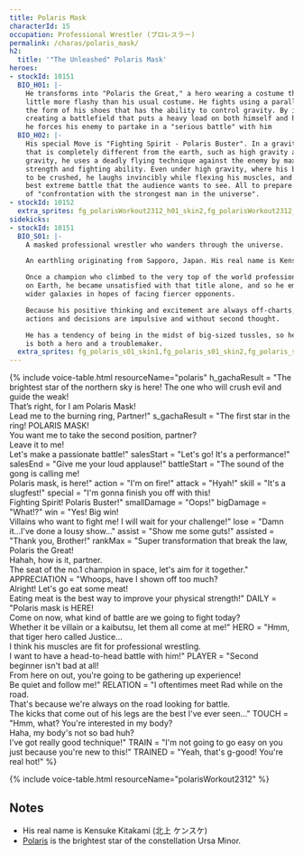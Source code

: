 ```yaml
---
title: Polaris Mask
characterId: 15
occupation: Professional Wrestler (プロレスラー)
permalink: /charas/polaris_mask/
h2:
  title: '"The Unleashed" Polaris Mask'
heroes:
- stockId: 10151
  BIO_H01: |-
    He transforms into "Polaris the Great," a hero wearing a costume that is a
    little more flashy than his usual costume. He fights using a parallel weapon in
    the form of his shoes that has the ability to control gravity. By intentionally
    creating a battlefield that puts a heavy load on both himself and his enemies,
    he forces his enemy to partake in a "serious battle" with him
  BIO_H02: |-
    His special Move is "Fighting Spirit - Polaris Buster". In a gravitational field
    that is completely different from the earth, such as high gravity and low
    gravity, he uses a deadly flying technique against the enemy by maximizing his
    strength and fighting ability. Even under high gravity, where his body is likely
    to be crushed, he laughs invincibly while flexing his muscles, and shows off the
    best extreme battle that the audience wants to see. All to prepare for his dream
    of "confrontation with the strongest man in the universe".
- stockId: 10152
  extra_sprites: fg_polarisWorkout2312_h01_skin2,fg_polarisWorkout2312_h01_skin3,fg_polarisWorkout2312_h02_skin2,fg_polarisWorkout2312_h02_skin3,fg_polarisWorkout2312_h01_skin4,fg_polarisWorkout2312_h01_skin5,fg_polarisWorkout2312_h01_skin6,fg_polarisWorkout2312_h01_skin7,fg_polarisWorkout2312_h02_skin4,fg_polarisWorkout2312_h02_skin5,fg_polarisWorkout2312_h02_skin6,fg_polarisWorkout2312_h02_skin7,fg_polarisWorkout2312_h02_skin8,fg_polarisWorkout2312_h02_skin9
sidekicks:
- stockId: 10151
  BIO_S01: |-
    A masked professional wrestler who wanders through the universe.

    An earthling originating from Sapporo, Japan. His real name is Kensuke Kitakami.

    Once a champion who climbed to the very top of the world professional wrestling
    on Earth, he became unsatisfied with that title alone, and so he embarked towads
    wider galaxies in hopes of facing fiercer opponents.

    Because his positive thinking and excitement are always off-charts, all of his
    actions and decisions are impulsive and without second thought.

    He has a tendency of being in the midst of big-sized tussles, so he is a man who
    is both a hero and a troublemaker.
  extra_sprites: fg_polaris_s01_skin1,fg_polaris_s01_skin2,fg_polaris_s01_skin3,fg_polaris_s01_skin4
---
```


{% include voice-table.html resourceName="polaris"
h_gachaResult = "The brightest star of the northern sky is here! The one who will crush evil and guide the weak!<br>That’s right, for I am Polaris Mask!<br>Lead me to the burning ring, Partner!"
s_gachaResult = "The first star in the ring! POLARIS MASK!<br>You want me to take the second position, partner?<br>Leave it to me!<br>Let's make a passionate battle!"
salesStart = "Let's go! It's a performance!"
salesEnd = "Give me your loud applause!"
battleStart = "The sound of the gong is calling me!<br>Polaris mask, is here!"
action = "I'm on fire!"
attack = "Hyah!"
skill = "It's a slugfest!"
special = "I'm gonna finish you off with this!<br>Fighting Spirit! Polaris Buster!"
smallDamage = "Oops!"
bigDamage = "What!?"
win = "Yes! Big win!<br>Villains who want to fight me! I will wait for your challenge!"
lose = "Damn it…I've done a lousy show…"
assist = "Show me some guts!"
assisted = "Thank you, Brother!"
rankMax = "Super transformation that break the law, Polaris the Great!<br>Hahah, how is it, partner.<br>The seat of the no.1 champion in space, let's aim for it together."
APPRECIATION = "Whoops, have I shown off too much?<br>Alright! Let's go eat some meat!<br>Eating meat is the best way to improve your physical strength!"
DAILY = "Polaris mask is HERE!<br>Come on now, what kind of battle are we going to fight today?<br>Whether it be villain or a kaibutsu, let them all come at me!"
HERO = "Hmm, that tiger hero called Justice...<br>I think his muscles are fit for professional wrestling.<br>I want to have a head-to-head battle with him!"
PLAYER = "Second beginner isn't bad at all!<br>From here on out, you're going to be gathering up experience!<br>Be quiet and follow me!"
RELATION = "I oftentimes meet Rad while on the road.<br>That's because we're always on the road looking for battle.<br>The kicks that come out of his legs are the best I've ever seen..."
TOUCH = "Hmm, what? You're interested in my body?<br>Haha, my body's not so bad huh? <br>I've got really good technique!"
TRAIN = "I'm not going to go easy on you just because you're new to this!"
TRAINED = "Yeah, that's g-good! You're real hot!"
%}

{% include voice-table.html resourceName="polarisWorkout2312"
%}

## Notes

- His real name is Kensuke Kitakami (北上 ケンスケ)
- [Polaris](https://en.wikipedia.org/wiki/Polaris) is the brightest star of the constellation Ursa Minor.
